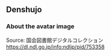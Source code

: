 ## Denshujo

### About the avatar image
Source: 国会図書館デジタルコレクション https://dl.ndl.go.jp/info:ndljp/pid/753358
